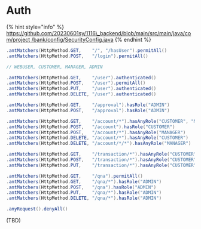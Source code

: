 # Auth

{% hint style="info" %}
[https://github.com/20230601sy/1116\_backend/blob/main/src/main/java/com/project /bank/config/SecurityConfig.java](../../src/main/java/com/project/bank/config/SecurityConfig.java)
{% endhint %}

```java
.antMatchers(HttpMethod.GET, 	"/", "/hasUser").permitAll()
.antMatchers(HttpMethod.POST, 	"/login").permitAll()

// WEBUSER, CUSTOMER, MANAGER, ADMIN

.antMatchers(HttpMethod.GET, 	"/user").authenticated()
.antMatchers(HttpMethod.POST, 	"/user").permitAll()
.antMatchers(HttpMethod.PUT, 	"/user").authenticated()
.antMatchers(HttpMethod.DELETE, "/user").authenticated()

.antMatchers(HttpMethod.GET, 	"/approval").hasRole("ADMIN")
.antMatchers(HttpMethod.POST, 	"/approval").hasRole("ADMIN")

.antMatchers(HttpMethod.GET, 	"/account/*").hasAnyRole("CUSTOMER", "MANAGER")
.antMatchers(HttpMethod.POST, 	"/account").hasRole("CUSTOMER")
.antMatchers(HttpMethod.POST, 	"/account/*").hasAnyRole("MANAGER")
.antMatchers(HttpMethod.DELETE, "/account/*").hasAnyRole("CUSTOMER")
.antMatchers(HttpMethod.DELETE, "/account/*/*").hasAnyRole("MANAGER")

.antMatchers(HttpMethod.GET, 	"/transaction/*").hasAnyRole("CUSTOMER", "MANAGER")
.antMatchers(HttpMethod.POST, 	"/transaction/*").hasAnyRole("CUSTOMER", "MANAGER")
.antMatchers(HttpMethod.PUT, 	"/transaction/*").hasAnyRole("CUSTOMER")

.antMatchers(HttpMethod.GET, 	"/qna").permitAll()
.antMatchers(HttpMethod.GET, 	"/qna/*").hasRole("ADMIN")
.antMatchers(HttpMethod.POST, 	"/qna").hasRole("ADMIN")
.antMatchers(HttpMethod.PUT, 	"/qna/*").hasRole("ADMIN")
.antMatchers(HttpMethod.DELETE, "/qna/*").hasRole("ADMIN")

.anyRequest().denyAll()
```

(TBD)
